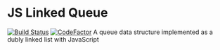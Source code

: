 # JS Linked Queue
[![Build Status](https://travis-ci.com/alessandrofrenna/js-linked-queue.svg?branch=master)](https://travis-ci.com/alessandrofrenna/js-linked-queue) [![CodeFactor](https://www.codefactor.io/repository/github/alessandrofrenna/js-linked-queue/badge)](https://www.codefactor.io/repository/github/alessandrofrenna/js-linked-queue) 
A queue data structure implemented as a dubly linked list with JavaScript
